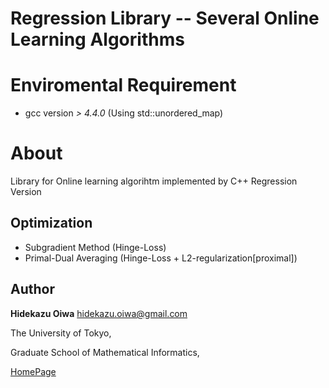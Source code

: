 Regression Library -- Several Online Learning Algorithms
============================================================

Enviromental Requirement
========================

* gcc version *> 4.4.0* (Using std::unordered_map)

About
=====

Library for Online learning algorihtm implemented by C++
Regression Version


Optimization
------------

* Subgradient Method (Hinge-Loss)
* Primal-Dual Averaging (Hinge-Loss + L2-regularization[proximal])

Author
------

**Hidekazu Oiwa** <hidekazu.oiwa@gmail.com>

The University of Tokyo,

Graduate School of Mathematical Informatics,

[HomePage](http://www.r.dl.itc.u-tokyo.ac.jp/~oiwa/)
